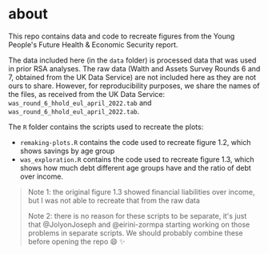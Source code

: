 # about
This repo contains data and code to recreate figures from the Young People's Future Health & Economic Security report.

The data included here (in the `data` folder) is processed data that was used in prior RSA analyses.
The raw data (Walth and Assets Survey Rounds 6 and 7, obtained from the UK Data Service) are not included here as they are not ours to share.
However, for reproducibility purposes, we share the names of the files, as received from the UK Data Service: `was_round_6_hhold_eul_april_2022.tab` and `was_round_6_hhold_eul_april_2022.tab`.

The `R` folder contains the scripts used to recreate the plots:
- `remaking-plots.R` contains the code used to recreate figure 1.2, which shows savings by age group
- `was_exploration.R` contains the code used to recreate figure 1.3, which shows how much debt different age groups have and the ratio of debt over income.
> Note 1: the original figure 1.3 showed financial liabilities over income, but I was not able to recreate that from the raw data
> 
> Note 2: there is no reason for these scripts to be separate, it's just that @JolyonJoseph and @eirini-zormpa starting working on those problems in separate scripts. We should probably combine these before opening the repo :smile: :sparkles:
